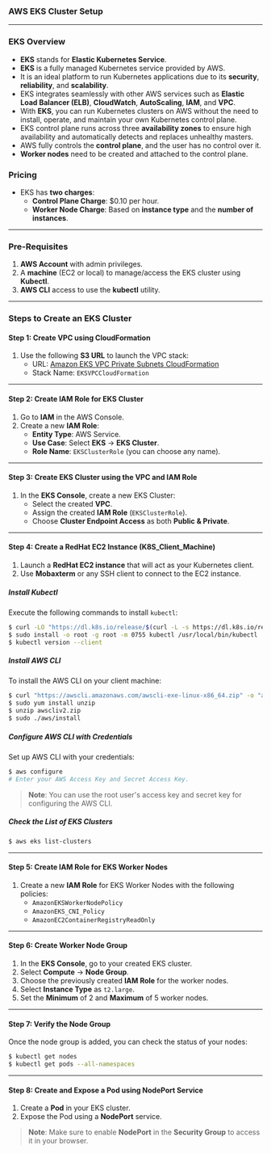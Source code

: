 ### AWS EKS Cluster Setup
---

### **EKS Overview**

- **EKS** stands for **Elastic Kubernetes Service**.
- **EKS** is a fully managed Kubernetes service provided by AWS.
- It is an ideal platform to run Kubernetes applications due to its **security**, **reliability**, and **scalability**.
- EKS integrates seamlessly with other AWS services such as **Elastic Load Balancer (ELB)**, **CloudWatch**, **AutoScaling**, **IAM**, and **VPC**.
- With **EKS**, you can run Kubernetes clusters on AWS without the need to install, operate, and maintain your own Kubernetes control plane.
- EKS control plane runs across three **availability zones** to ensure high availability and automatically detects and replaces unhealthy masters.
- AWS fully controls the **control plane**, and the user has no control over it.
- **Worker nodes** need to be created and attached to the control plane.
  
### **Pricing**
- EKS has **two charges**:
  - **Control Plane Charge**: $0.10 per hour.
  - **Worker Node Charge**: Based on **instance type** and the **number of instances**.

---

### **Pre-Requisites**

1. **AWS Account** with admin privileges.
2. A **machine** (EC2 or local) to manage/access the EKS cluster using **Kubectl**.
3. **AWS CLI** access to use the **kubectl** utility.

---

### **Steps to Create an EKS Cluster**

#### **Step 1**: Create VPC using CloudFormation

1. Use the following **S3 URL** to launch the VPC stack:
   - URL: [Amazon EKS VPC Private Subnets CloudFormation](https://s3.us-west-2.amazonaws.com/amazon-eks/cloudformation/2020-10-29/amazon-eks-vpc-private-subnets.yaml)
   - Stack Name: `EKSVPCCloudFormation`

---

#### **Step 2**: Create IAM Role for EKS Cluster

1. Go to **IAM** in the AWS Console.
2. Create a new **IAM Role**:
   - **Entity Type**: AWS Service.
   - **Use Case**: Select **EKS** -> **EKS Cluster**.
   - **Role Name**: `EKSClusterRole` (you can choose any name).

---

#### **Step 3**: Create EKS Cluster using the VPC and IAM Role

1. In the **EKS Console**, create a new EKS Cluster:
   - Select the created **VPC**.
   - Assign the created **IAM Role** (`EKSClusterRole`).
   - Choose **Cluster Endpoint Access** as both **Public & Private**.

---

#### **Step 4**: Create a RedHat EC2 Instance (K8S_Client_Machine)

1. Launch a **RedHat EC2 instance** that will act as your Kubernetes client.
2. Use **Mobaxterm** or any SSH client to connect to the EC2 instance.

##### **Install Kubectl**

Execute the following commands to install `kubectl`:

```bash
$ curl -LO "https://dl.k8s.io/release/$(curl -L -s https://dl.k8s.io/release/stable.txt)/bin/linux/amd64/kubectl"
$ sudo install -o root -g root -m 0755 kubectl /usr/local/bin/kubectl
$ kubectl version --client
```

##### **Install AWS CLI**

To install the AWS CLI on your client machine:

```bash
$ curl "https://awscli.amazonaws.com/awscli-exe-linux-x86_64.zip" -o "awscliv2.zip"
$ sudo yum install unzip
$ unzip awscliv2.zip
$ sudo ./aws/install
```

##### **Configure AWS CLI with Credentials**

Set up AWS CLI with your credentials:

```bash
$ aws configure
# Enter your AWS Access Key and Secret Access Key.
```

> **Note**: You can use the root user's access key and secret key for configuring the AWS CLI.

##### **Check the List of EKS Clusters**

```bash
$ aws eks list-clusters
```

---

#### **Step 5**: Create IAM Role for EKS Worker Nodes

1. Create a new **IAM Role** for EKS Worker Nodes with the following policies:
   - `AmazonEKSWorkerNodePolicy`
   - `AmazonEKS_CNI_Policy`
   - `AmazonEC2ContainerRegistryReadOnly`

---

#### **Step 6**: Create Worker Node Group

1. In the **EKS Console**, go to your created EKS cluster.
2. Select **Compute** → **Node Group**.
3. Choose the previously created **IAM Role** for the worker nodes.
4. Select **Instance Type** as `t2.large`.
5. Set the **Minimum** of 2 and **Maximum** of 5 worker nodes.

---

#### **Step 7**: Verify the Node Group

Once the node group is added, you can check the status of your nodes:

```bash
$ kubectl get nodes
$ kubectl get pods --all-namespaces
```

---

#### **Step 8**: Create and Expose a Pod using NodePort Service

1. Create a **Pod** in your EKS cluster.
2. Expose the Pod using a **NodePort** service.

> **Note**: Make sure to enable **NodePort** in the **Security Group** to access it in your browser.
